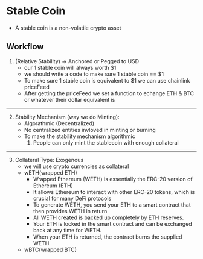 # Stable Coin

-   A stable coin is a non-volatile crypto asset

## Workflow

1. (Relative Stability) => Anchored or Pegged to USD
    - our 1 stable coin will always worth $1
    - we should write a code to make sure 1 stable coin == $1
    - To make sure 1 stable coin is equivalent to $1 we can use chainlink priceFeed
    - After getting the priceFeed we set a function to echange ETH & BTC or whatever their dollar equivalent is

---

2. Stability Mechanism (way we do Minting):
    - Algorathmic (Decentralized)
    - No centralized entities invloved in minting or burning
    - To make the stability mechanism algorithmic
        1. People can only mint the stablecoin with enough collateral

---

3. Collateral Type: Exogenous
    - we will use crypto currencies as collateral
    - wETH(wrapped ETH)
        - Wrapped Ethereum (WETH) is essentially the ERC-20 version of Ethereum (ETH)
        - It allows Ethereum to interact with other ERC-20 tokens, which is crucial for many DeFi protocols
        - To generate WETH, you send your ETH to a smart contract that then provides WETH in return
        - All WETH created is backed up completely by ETH reserves.
        - Your ETH is locked in the smart contract and can be exchanged back at any time for WETH.
        - When your ETH is returned, the contract burns the supplied WETH.
    - wBTC(wrapped BTC)
